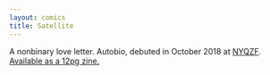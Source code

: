 ```yaml
---
layout: comics
title: Satellite
---
```

A nonbinary love letter. Autobio, debuted in October 2018 at <a href="https://www.nyqzf.com/">NYQZF</a>. <a href="https://mozliu.bigcartel.com/product/17-seconds">Available as a 12pg zine.</a>
